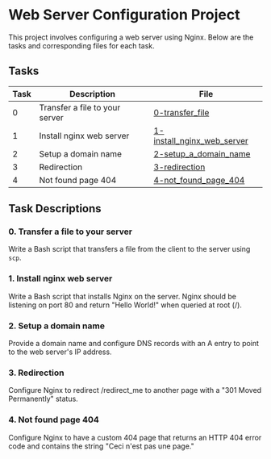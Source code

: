 # Web Server Configuration Project

This project involves configuring a web server using Nginx. Below are the tasks and corresponding files for each task.

## Tasks

| Task | Description | File |
|------|-------------|------|
| 0 | Transfer a file to your server | [0-transfer_file](0x0C-web_server/0-transfer_file) |
| 1 | Install nginx web server | [1-install_nginx_web_server](0x0C-web_server/1-install_nginx_web_server) |
| 2 | Setup a domain name | [2-setup_a_domain_name](0x0C-web_server/2-setup_a_domain_name) |
| 3 | Redirection | [3-redirection](0x0C-web_server/3-redirection) |
| 4 | Not found page 404 | [4-not_found_page_404](0x0C-web_server/4-not_found_page_404) |

## Task Descriptions

### 0. Transfer a file to your server

Write a Bash script that transfers a file from the client to the server using `scp`.

### 1. Install nginx web server

Write a Bash script that installs Nginx on the server. Nginx should be listening on port 80 and return "Hello World!" when queried at root (/).

### 2. Setup a domain name

Provide a domain name and configure DNS records with an A entry to point to the web server's IP address.

### 3. Redirection

Configure Nginx to redirect /redirect_me to another page with a "301 Moved Permanently" status.

### 4. Not found page 404

Configure Nginx to have a custom 404 page that returns an HTTP 404 error code and contains the string "Ceci n'est pas une page."
